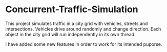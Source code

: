 # Concurrent-Traffic-Simulation

This project simulates traffic in a city grid with vehicles, streets and intersections. Vehicles drive around randomly 
and change direction. Each object in the city grid will run independently in its own thread.

I have added some new features in order to work for its intended puporse.
